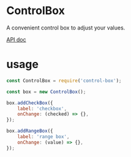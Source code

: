 # ControlBox
A convenient control box to adjust your values.

[API doc](https://necolo.github.io/ControlBox/modules/_main_.html)

# usage
```javascript
const ControlBox = require('control-box');

const box = new ControlBox();

box.addCheckBox({
    label: 'checkbox',
    onChange: (checked) => {},
});

box.addRangeBox({
    label: 'range box',
    onChange: (value) => {},
});
```
